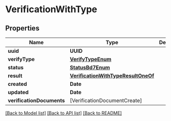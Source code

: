 # VerificationWithType

## Properties
Name | Type | Description | Notes
------------ | ------------- | ------------- | -------------
**uuid** | **UUID** |  | [readonly] 
**verifyType** | [**VerifyTypeEnum**](VerifyTypeEnum.md) |  | 
**status** | [**StatusBd7Enum**](StatusBd7Enum.md) |  | [optional] 
**result** | [**VerificationWithTypeResultOneOf**](VerificationWithTypeResultOneOf.md) |  | [optional] 
**created** | **Date** |  | [readonly] 
**updated** | **Date** |  | [readonly] 
**verificationDocuments** | [VerificationDocumentCreate] |  | [readonly] 

[[Back to Model list]](../README.md#documentation-for-models) [[Back to API list]](../README.md#documentation-for-api-endpoints) [[Back to README]](../README.md)


